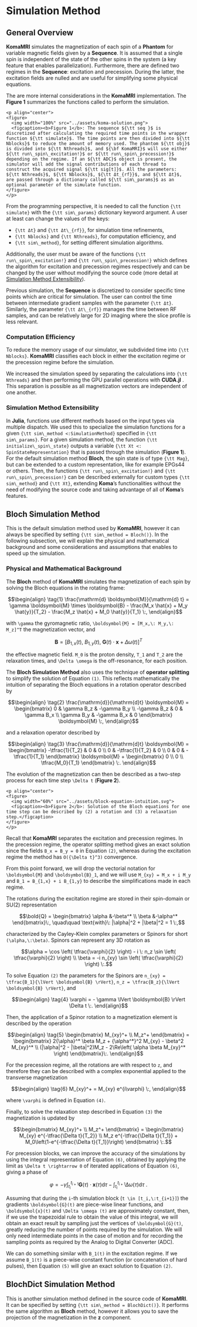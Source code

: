 # Simulation Method

## General Overview

**KomaMRI** simulates the magnetization of each spin of a **Phantom** for variable magnetic fields given by a **Sequence**. It is assumed that a single spin is independent of the state of the other spins in the system (a key feature that enables parallelization). Furthermore, there are defined two regimes in the **Sequence**: excitation and precession. During the latter, the excitation fields are nulled and are useful for simplifying some physical equations.

The are more internal considerations in the **KomaMRI** implementation. The **Figure 1** summarizes the functions called to perform the simulation.
```@raw html
<p align="center">
<figure>
  <img width="100%" src="../assets/koma-solution.png">
  <figcaption><b>Figure 1</b>: The sequence ${\tt seq }$ is discretized after calculating the required time points in the wrapper function ${\tt simulate}$. The time points are then divided into ${\tt Nblocks}$ to reduce the amount of memory used. The phantom ${\tt obj}$ is divided into ${\tt Nthreads}$, and ${\bf KomaMRI}$ will use either ${\tt run\_spin\_excitation!}$ or ${\tt run\_spin\_precession!}$ depending on the regime. If an ${\tt ADC}$ object is present, the simulator will add the signal contributions of each thread to construct the acquired signal ${\tt sig[t]}$. All the parameters: ${\tt Nthreads}$, ${\tt Nblocks}$, ${\tt Δt_{rf}}$, and ${\tt Δt}$, are passed through a dictionary called ${\tt sim\_params}$ as an optional parameter of the simulate function.
</figure>
</p>
```

From the programming perspective, it is needed to call the function ``{\tt simulate}`` with the ``{\tt sim\_params}`` dictionary keyword argument. A user at least can change the values of the keys:
* ``{\tt Δt}`` and ``{\tt Δt\_{rf}}``, for simulation time refinements,
* ``{\tt Nblocks}`` and ``{\tt Nthreads}``, for computation efficiency, and
* ``{\tt sim\_method}``, for setting different simulation algorithms.

Additionally, the user must be aware of the functions ``{\tt run\_spin\_excitation!}`` and ``{\tt run\_spin\_precession!}`` which defines the algorithm for excitation and precession regimes respectively and can be changed by the user without modifying the source code (more detail at [Simulation Method Extensibility](#simulation-method-extensibility)).

Previous simulation, the **Sequence** is discretized to consider specific time points which are critical for simulation. The user can control the time between intermediate gradient samples with the parameter ``{\tt Δt}``. Similarly, the parameter ``{\tt Δt\_{rf}}`` manages the time between RF samples, and can be relatively large for 2D imaging where the slice profile is less relevant.

### Computation Efficiency

To reduce the memory usage of our simulator, we subdivided time into ``{\tt Nblocks}``. **KomaMRI** classifies each block in either the excitation regime or the precession regime before the simulation.

We increased the simulation speed by separating the calculations into ``{\tt Nthreads}`` and then performing the GPU parallel operations with **CUDA.jl** . This separation is possible as all magnetization vectors are independent of one another.

### Simulation Method Extensibility

In **Julia**, functions use different methods based on the input types via multiple dispatch. We used this to specialize the simulation functions for a given ``{\tt sim\_method <:SimulationMethod}`` specified in ``{\tt sim\_params}``. For a given simulation method, the function ``{\tt initialize\_spin\_state}`` outputs a variable ``{\tt Xt <: SpinStateRepresentation}`` that is passed through the simulation (**Figure 1**). For the default simulation method **Bloch**, the spin state is of type ``{\tt Mag}``, but can be extended to a custom representation, like for example EPGs44 or others. Then, the functions ``{\tt run\_spin\_excitation!}`` and ``{\tt run\_spin\_precession!}`` can be described externally for custom types ``{\tt sim\_method}`` and ``{\tt Xt}``, extending **Koma**’s functionalities without the need of modifying the source code and taking advantage of all of **Koma**’s features.


## Bloch Simulation Method

This is the default simulation method used by **KomaMRI**, however it can always be specified by setting ``{\tt sim\_method = Bloch()}``. In the following subsection, we will explain the physical and mathematical background and some considerations and assumptions that enables to speed up the simulation.

### Physical and Mathematical Background

The **Bloch** method of **KomaMRI** simulates the magnetization of each spin by solving the Bloch equations in the rotating frame:
```math
\begin{align} \tag{1}

\frac{\mathrm{d} \boldsymbol{M}}{\mathrm{d} t} =
  \gamma \boldsymbol{M} \times \boldsymbol{B}
- \frac{M_x \hat{x} + M_y \hat{y}}{T_2}
- \frac{M_z \hat{x} + M_0 \hat{y}}{T_1} \:,

\end{align}
```

with ``\gamma`` the gyromagnetic ratio, ``\boldsymbol{M} = [M_x,\: M_y,\: M_z]^T`` the magnetization vector, and
```math
\boldsymbol{B} = [B_{1,x}(t),\: B_{1,y}(t),\: \boldsymbol{G}(t) \cdot \boldsymbol{x} + \Delta \omega(t)]^T
```

the effective magnetic field. ``M_0`` is the proton density, ``T_1`` and ``T_2`` are the relaxation times, and ``\Delta \omega`` is the off-resonance, for each position.

The **Bloch Simulation Method** also uses the technique of **operator splitting** to simplify the solution of Equation `(1)`. This reflects mathematically the intuition of separating the Bloch equations in a rotation operator described by
```math
\begin{align} \tag{2}

\frac{\mathrm{d}}{\mathrm{d}t} \boldsymbol{M} =
\begin{bmatrix}
 0          &  \gamma B_z & -\gamma B_y \\
-\gamma B_z &  0          &  \gamma B_x \\
 \gamma B_y & -\gamma B_x &  0
\end{bmatrix}
\boldsymbol{M} \:,

\end{align}
```

and a relaxation operator described by
```math
\begin{align} \tag{3}

\frac{\mathrm{d}}{\mathrm{d}t} \boldsymbol{M} =
\begin{bmatrix}
-\tfrac{1}{T_2} & 0 & 0 \\
0 & -\tfrac{1}{T_2} & 0 \\
0 & 0 & -\tfrac{1}{T_1}
\end{bmatrix}
\boldsymbol{M}
+
\begin{bmatrix}
0 \\
0 \\
\tfrac{M_0}{T_1}
\end{bmatrix} \:.

\end{align}
```

The evolution of the magnetization can then be described as a two-step process for each time step ``\Delta t`` (**Figure 2**).
```@raw html
<p align="center">
<figure>
  <img width="60%" src="../assets/block-equation-intuition.svg">
  <figcaption><b>Figure 2</b>: Solution of the Bloch equations for one time step can be described by (2) a rotation and (3) a relaxation step.</figcaption>
</figure>
</p>
```

Recall that **KomaMRI** separates the excitation and precession regimes. In the precession regime, the operator splitting method gives an exact solution since the fields ``B_x = B_y = 0`` in Equation `(2)`, whereas during the excitation regime the method has ``O({\Delta t}^3)`` convergence.

From this point forward, we will drop the vectorial notation for ``\boldsymbol{M}`` and ``\boldsymbol{B}_1``, and we will use ``M_{xy} = M_x + i M_y`` and ``B_1 = B_{1,x} + i B_{1,y}`` to describe the simplifications made in each regime.

The rotations during the excitation regime are stored in their spin-domain or SU(2) representation
```math
\bold{Q} =
\begin{bmatrix}
\alpha &-\beta^* \\
\beta  &-\alpha^*
\end{bmatrix}\:, \quad\quad
\text{with}\:
|\alpha|^2 + |\beta|^2 = 1 \:,
```

characterized by the Cayley-Klein complex parameters or Spinors for short ``(\alpha,\:\beta)``. Spinors can represent any 3D
rotation as
```math
\alpha = \cos \left( \tfrac{\varphi}{2} \right)  - i \: n_z \sin \left( \tfrac{\varphi}{2} \right) \\
\beta = -i n_{xy} \sin \left( \tfrac{\varphi}{2} \right) \:.
```

To solve Equation `(2)` the parameters for the Spinors are ``n_{xy} = \tfrac{B_1}{\lVert \boldsymbol{B} \rVert}``, ``n_z = \tfrac{B_z}{\lVert \boldsymbol{B} \rVert}``, and
```math
\begin{align} \tag{4}

\varphi = - \gamma \lVert \boldsymbol{B} \rVert \Delta t \:.

\end{align}
```

Then, the application of a Spinor rotation to a magnetization element is described by the operation
```math
\begin{align} \tag{5}

\begin{bmatrix}
M_{xy}^+ \\
M_z^+
\end{bmatrix} = 
\begin{bmatrix}
2{\alpha}^* \beta M_z + {\alpha^*}^2 M_{xy} - \beta^2 M_{xy}^* \\
(|\alpha|^2 - |\beta|^2)M_z - 2\Re\left( \alpha \beta M_{xy}^* \right)
\end{bmatrix}\:.

\end{align}
```

For the precession regime, all the rotations are with respect to ``z``, and therefore they can be described with a complex exponential applied to the transverse magnetization
```math
\begin{align} \tag{6}

M_{xy}^+ = M_{xy} e^{i\varphi} \:,

\end{align}
```
where ``\varphi`` is defined in Equation `(4)`.

Finally, to solve the relaxation step described in Equation `(3)` the magnetization is updated by
```math
\begin{bmatrix}
M_{xy}^+ \\
M_z^+
\end{bmatrix} =
\begin{bmatrix}
M_{xy} e^{-\tfrac{\Delta t}{T_2}} \\
M_z e^{-\tfrac{\Delta t}{T_1}} + M_0\left(1-e^{-\tfrac{\Delta t}{T_1}}\right)
\end{bmatrix} \:.
```

For precession blocks, we can improve the accuracy of the simulations by using the integral representation of Equation `(6)`, obtained by applying the limit as ``\Delta t \rightarrow 0`` of iterated applications of Equation `(6)`, giving a phase of
```math
\varphi = - \gamma \int_{t_i}^{t_{i+1}} \boldsymbol{G}(\tau) \cdot \boldsymbol{x}(\tau)  \mathrm{d}\tau - \int_{t_i}^{t_{i+1}} \Delta \omega(\tau)  \mathrm{d}\tau \:.
```

Assuming that during the ``i``-th simulation block (``t \in [t_i,\:t_{i+1}]``) the gradients ``\boldsymbol{G}(t)`` are piece-wise linear functions, and ``\boldsymbol{x}(t)`` and ``\Delta \omega (t)`` are approximately constant, then, if we use the trapezoidal rule to obtain the value of this integral, we will obtain an exact result by sampling just the vertices of ``\boldsymbol{G}(t)``, greatly reducing the number of points required by the simulation. We will only need intermediate points in the case of motion and for recording the sampling points as required by the Analog to Digital Converter (ADC). 

We can do something similar with ``B_1(t)`` in the excitation regime. If we assume ``B_1(t)`` is a piece-wise constant function (or concatenation of hard pulses), then Equation `(5)` will give an exact solution to Equation `(2)`. 


## BlochDict Simulation Method

This is another simulation method defined in the source code of **KomaMRI**. It can be specified by setting ``{\tt sim\_method = BlochDict()}``. It performs the same algorithm as **Bloch** method, however it allows you to save the projection of the magnetization in the **z** component.
